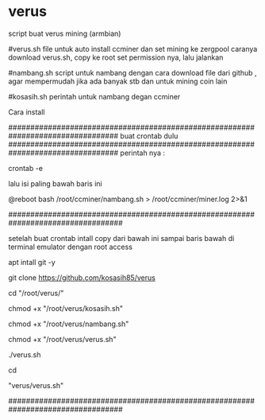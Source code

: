 # verus
script buat verus mining (armbian)

#verus.sh
file untuk auto install ccminer dan set mining ke zergpool
caranya download verus.sh, copy ke root
set permission nya, lalu jalankan

#nambang.sh
script untuk nambang dengan cara download file dari github , agar mempermudah jika ada banyak stb dan untuk mining coin lain

#kosasih.sh
perintah untuk nambang degan ccminer

Cara install

#################################################################################
buat crontab dulu
#################################################################################
perintah nya :

crontab -e

lalu isi paling bawah baris ini 

@reboot bash /root/ccminer/nambang.sh > /root/ccminer/miner.log 2>&1

##################################################################################

setelah buat crontab intall copy dari bawah ini sampai baris bawah di terminal emulator dengan root access

apt intall git -y

git clone https://github.com/kosasih85/verus

cd "/root/verus/"

chmod +x "/root/verus/kosasih.sh"

chmod +x "/root/verus/nambang.sh"

chmod +x "/root/verus/verus.sh"

./verus.sh

cd

"verus/verus.sh"

##################################################################################
